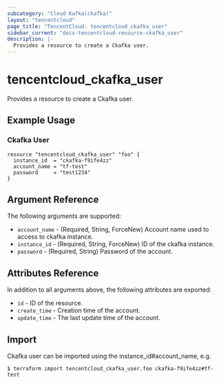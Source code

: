 ```yaml
---
subcategory: "Cloud Kafka(ckafka)"
layout: "tencentcloud"
page_title: "TencentCloud: tencentcloud_ckafka_user"
sidebar_current: "docs-tencentcloud-resource-ckafka_user"
description: |-
  Provides a resource to create a Ckafka user.
---
```


# tencentcloud_ckafka_user

Provides a resource to create a Ckafka user.

## Example Usage

### Ckafka User

```hcl
resource "tencentcloud_ckafka_user" "foo" {
  instance_id  = "ckafka-f9ife4zz"
  account_name = "tf-test"
  password     = "test1234"
}
```

## Argument Reference

The following arguments are supported:

* `account_name` - (Required, String, ForceNew) Account name used to access to ckafka instance.
* `instance_id` - (Required, String, ForceNew) ID of the ckafka instance.
* `password` - (Required, String) Password of the account.

## Attributes Reference

In addition to all arguments above, the following attributes are exported:

* `id` - ID of the resource.
* `create_time` - Creation time of the account.
* `update_time` - The last update time of the account.


## Import

Ckafka user can be imported using the instance_id#account_name, e.g.

```
$ terraform import tencentcloud_ckafka_user.foo ckafka-f9ife4zz#tf-test
```

